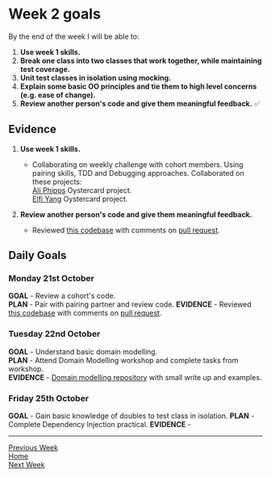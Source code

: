 # Week 2 goals

By the end of the week I will be able to:

1. **Use week 1 skills.**
2. **Break one class into two classes that work together, while maintaining test coverage.**
3. **Unit test classes in isolation using mocking.**
4. **Explain some basic OO principles and tie them to high level concerns (e.g. ease of change).**
5. **Review another person's code and give them meaningful feedback.** :white_check_mark:

## Evidence

1. **Use week 1 skills.**

    * Collaborating on weekly challenge with cohort members. Using pairing skills, TDD and Debugging approaches. Collaborated on these projects:    
[Ali Phipps](https://github.com/ali-phipps/oystercard) Oystercard project.    
[Elfi Yang](https://github.com/elfiyang16/oystercard) Oystercard project.

5. **Review another person's code and give them meaningful feedback.**

    * Reviewed [this codebase](https://github.com/fahus/airport_challenge) with comments on [pull request](https://github.com/makersacademy/airport_challenge/pull/1590).

## Daily Goals

### Monday 21st October

**GOAL** - Review a cohort's code.  
**PLAN** - Pair with pairing partner and review code. 
**EVIDENCE** - Reviewed [this codebase](https://github.com/fahus/airport_challenge) with comments on [pull request](https://github.com/makersacademy/airport_challenge/pull/1590).


### Tuesday 22nd October

**GOAL** - Understand basic domain modelling.  
**PLAN** - Attend Domain Modelling workshop and complete tasks from workshop.  
**EVIDENCE** - [Domain modelling repository](https://github.com/jonesandy/domain-modelling) with small write up and examples.

### Friday 25th October

**GOAL** - Gain basic knowledge of doubles to test class in isolation.
**PLAN** - Complete Dependency Injection practical.
**EVIDENCE** - 

---
[Previous Week](https://github.com/jonesandy/learning-goals/blob/master/week1/week1.md)    
[Home](https://github.com/jonesandy/learning-goals)    
[Next Week](https://github.com/jonesandy/learning-goals/blob/master/week3/week3.md)  
